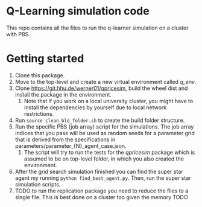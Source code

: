 # Q-Learning simulation code

This repo contains all the files to run the q-learner simulation on a cluster with PBS.

# Getting started
1. Clone this package.
2. Move to the top-level and create a new virtual environment called *q_env*.
3. Clone https://git.hhu.de/werner01/qpricesim, build the wheel dist and install the package in the environment. 
   1. Note that if you work on a local university cluster, you might have to install the dependencies by yourself due to local network restrictions.
4. Run ```source clean_bld_folder.sh``` to create the build folder structure.
5. Run the specific PBS (job array) script for the simulations. The job array indices that you pass will be used as random seeds for a parameter grid that is derived from the specifications in parameters/parameter_{N}_agent_case.json.
   1. The script will try to run the tests for the *qpricesim* package which is assumed to be on top-level folder, in which you also created the environment.
6. After the grid search simulation finished you can find the super star agent my running ```python find_best_agent.py```. Then, run the super star simulation scripts.
7. TODO to run the replication package you need to reduce the files to a single file. This is best done on a cluster too given the memory TODO